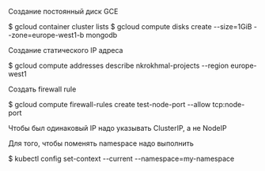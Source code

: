 Создание постоянный диск GCE

$ gcloud container cluster lists
$ gcloud compute disks create --size=1GiB --zone=europe-west1-b mongodb

Создание статического IP адреса

$ gcloud compute addresses describe nkrokhmal-projects --region europe-west1

Создать firewall rule

$ gcloud compute firewall-rules create test-node-port --allow tcp:node-port

Чтобы был одинаковый IP надо указывать ClusterIP, а не NodeIP



Для того, чтобы поменять namespace надо выполнить

$ kubectl config set-context --current --namespace=my-namespace

